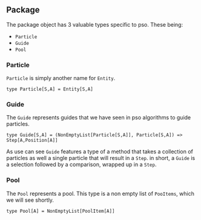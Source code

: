 ## Package

The package object has 3 valuable types specific to pso.
These being:

- `Particle`
- `Guide`
- `Pool`

### Particle

`Particle` is simply another name for `Entity`.

`type Particle[S,A] = Entity[S,A]`

### Guide

The `Guide` represents guides that we have seen in pso algorithms to guide particles.

`type Guide[S,A] = (NonEmptyList[Particle[S,A]], Particle[S,A]) => Step[A,Position[A]]`

As use can see `Guide` features a type of a method that takes a collection of particles as well a single particle that will result in a `Step`.
in short, a `Guide` is a selection followed by a comparison, wrapped up in a `Step`.


### Pool

The `Pool` represents a pool.
This type is a non empty list of `PooItems`, which we will see shortly.

`type Pool[A] = NonEmptyList[PoolItem[A]]`
